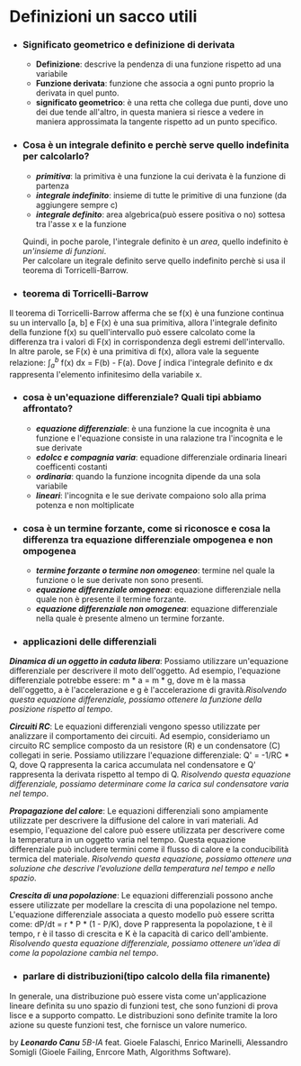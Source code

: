 # Definizioni un sacco utili
- ### Significato geometrico e definizione di derivata
    - **Definizione**: descrive la pendenza di una funzione rispetto ad una variabile
    - **Funzione derivata**:  funzione che associa a ogni punto proprio la derivata in quel punto.
    - **significato geometrico**: è una retta che collega due punti, dove uno dei due tende all'altro, in questa maniera si riesce a vedere in maniera approssimata la tangente rispetto ad un punto specifico.

- ### Cosa è un integrale definito e perchè serve quello indefinita per calcolarlo?
    - ***primitiva***: la primitiva è una funzione la cui derivata è la funzione di partenza
    - ***integrale indefinito***: insieme di tutte le primitive di una funzione (da aggiungere sempre c) 
    - ***integrale definito***: area algebrica(può essere positiva o no) sottesa tra l'asse x e la funzione
    
    Quindi, in poche parole, l'integrale definito è un *area*, quello indefinito è *un'insieme di funzioni*.<br>
    Per calcolare un itegrale definito serve quello indefinito perchè si usa il teorema di Torricelli-Barrow.

- ### teorema di Torricelli-Barrow
Il teorema di Torricelli-Barrow afferma che se f(x) è una funzione continua su un intervallo [a, b] e F(x) è una sua primitiva, allora l'integrale definito della funzione f(x) su quell'intervallo può essere calcolato come la differenza tra i valori di F(x) in corrispondenza degli estremi dell'intervallo. In altre parole, se F(x) è una primitiva di f(x), allora vale la seguente relazione:  $\int_{a}^{b}$ f(x) dx = F(b) - F(a). Dove $\int_{}^{}$ indica l'integrale definito e dx rappresenta l'elemento infinitesimo della variabile x.

- ### cosa è un'equazione differenziale? Quali tipi abbiamo affrontato?
    - ***equazione differenziale***: è una funzione la cue incognita è una funzione e l'equazione consiste in una ralazione tra l'incognita e le sue derivate 
    - ***edolcc e compagnia varia***: equadione differenziale ordinaria lineari coefficenti costanti
    - ***ordinaria***: quando la funzione incognita dipende da una sola variabile
    - ***lineari***: l'incognita e le sue derivate compaiono solo alla prima potenza e non moltiplicate 


- ### cosa è un termine forzante, come si riconosce e cosa la differenza tra equazione differenziale ompogenea e non ompogenea
    - ***termine forzante o termine non omogeneo***: termine nel quale la funzione o le sue derivate non sono presenti.
    - ***equazione differenziale omogenea***: equazione differenziale nella quale non è presente il termine forzante.
    - ***equazione differenziale non omogenea***: equazione differenziale nella quale è presente almeno un termine forzante.

- ### applicazioni delle differenziali
***Dinamica di un oggetto in caduta libera***:  Possiamo utilizzare un'equazione differenziale per descrivere il moto dell'oggetto. Ad esempio, l'equazione differenziale potrebbe essere: m * a = m * g, dove m è la massa dell'oggetto, a è l'accelerazione e g è l'accelerazione di gravità.*Risolvendo questa equazione differenziale, possiamo ottenere la funzione della posizione rispetto al tempo*.

***Circuiti RC***: Le equazioni differenziali vengono spesso utilizzate per analizzare il comportamento dei circuiti. Ad esempio, consideriamo un circuito RC semplice composto da un resistore (R) e un condensatore (C) collegati in serie. Possiamo utilizzare l'equazione differenziale: Q' = -1/RC * Q, dove Q rappresenta la carica accumulata nel condensatore e Q' rappresenta la derivata rispetto al tempo di Q. *Risolvendo questa equazione differenziale, possiamo determinare come la carica sul condensatore varia nel tempo*.

***Propagazione del calore***: Le equazioni differenziali sono ampiamente utilizzate per descrivere la diffusione del calore in vari materiali. Ad esempio, l'equazione del calore può essere utilizzata per descrivere come la temperatura in un oggetto varia nel tempo. Questa equazione differenziale può includere termini come il flusso di calore e la conducibilità termica del materiale. *Risolvendo questa equazione, possiamo ottenere una soluzione che descrive l'evoluzione della temperatura nel tempo e nello spazio*.

***Crescita di una popolazione***: Le equazioni differenziali possono anche essere utilizzate per modellare la crescita di una popolazione nel tempo.  L'equazione differenziale associata a questo modello può essere scritta come: dP/dt = r * P * (1 - P/K), dove P rappresenta la popolazione, t è il tempo, r è il tasso di crescita e K è la capacità di carico dell'ambiente. *Risolvendo questa equazione differenziale, possiamo ottenere un'idea di come la popolazione cambia nel tempo*. 

- ### parlare di distribuzioni(tipo calcolo della fila rimanente)
In generale, una distribuzione può essere vista come un'applicazione lineare definita su uno spazio di funzioni test, che sono funzioni di prova lisce e a supporto compatto. Le distribuzioni sono definite tramite la loro azione su queste funzioni test, che fornisce un valore numerico.

by ***Leonardo Canu*** *5B-IA*
feat. Gioele Falaschi, Enrico Marinelli, Alessandro Somigli (Gioele Failing, Enrcore Math, Algorithms Software).
